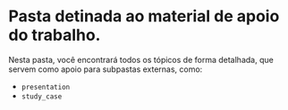 # Pasta detinada ao material de apoio do trabalho.

Nesta pasta, você encontrará todos os tópicos de forma detalhada, que servem como apoio para subpastas externas, como:
- `presentation`
- `study_case`